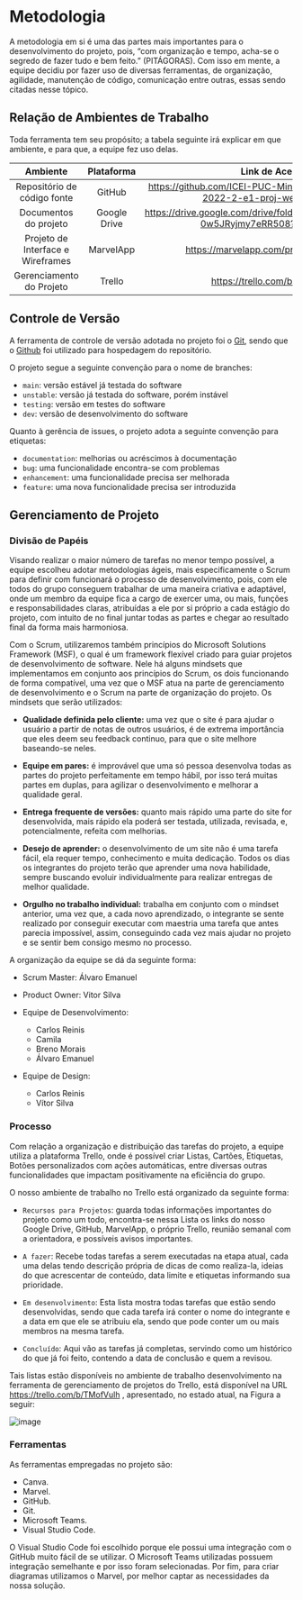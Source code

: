 
# Metodologia

A metodologia em si é uma das partes mais importantes para o desenvolvimento do projeto, pois, “com organização e tempo, acha-se o segredo de fazer tudo e bem feito.” (PITÁGORAS). Com isso em mente, a equipe decidiu por fazer uso de diversas ferramentas, de organização, agilidade, manutenção de código, comunicação entre outras, essas sendo citadas nesse tópico.

## Relação de Ambientes de Trabalho
Toda ferramenta tem seu propósito; a tabela seguinte irá explicar em que ambiente, e para que, a equipe fez uso delas.

|              Ambiente              |  Plataforma  |                                    Link de Acesso                                    |
|:----------------------------------:|:------------:|:------------------------------------------------------------------------------------:|
|     Repositório de código fonte    |    GitHub    | https://github.com/ICEI-PUC-Minas-PMV-ADS/pmv-ads-2022-2-e1-proj-web-t4-filmes       |
|        Documentos do projeto       | Google Drive | https://drive.google.com/drive/folders/1POynLcQ6bOiBFRq-0w5JRyjmy7eRR508?usp=sharing |
| Projeto de Interface e  Wireframes |   MarvelApp  | https://marvelapp.com/prototype/71i5fe5                               |
|      Gerenciamento do Projeto      |    Trello    | https://trello.com/b/TMofVulh                                                        |


## Controle de Versão

A ferramenta de controle de versão adotada no projeto foi o
[Git](https://git-scm.com/), sendo que o [Github](https://github.com)
foi utilizado para hospedagem do repositório.

O projeto segue a seguinte convenção para o nome de branches:

- `main`: versão estável já testada do software
- `unstable`: versão já testada do software, porém instável
- `testing`: versão em testes do software
- `dev`: versão de desenvolvimento do software

Quanto à gerência de issues, o projeto adota a seguinte convenção para
etiquetas:

- `documentation`: melhorias ou acréscimos à documentação
- `bug`: uma funcionalidade encontra-se com problemas
- `enhancement`: uma funcionalidade precisa ser melhorada
- `feature`: uma nova funcionalidade precisa ser introduzida

## Gerenciamento de Projeto

### Divisão de Papéis
Visando realizar o maior número de tarefas no menor tempo possível, a equipe escolheu adotar metodologias ágeis, mais especificamente o Scrum para definir com funcionará o processo de desenvolvimento, pois, com ele todos do grupo conseguem trabalhar de uma maneira criativa e adaptável, onde um membro da equipe fica a cargo de exercer uma, ou mais, funções e responsabilidades claras, atribuídas a ele por si próprio a cada estágio do projeto, com intuito de no final juntar todas as partes e chegar ao resultado final da forma mais harmoniosa.

Com o Scrum, utilizaremos também princípios do Microsoft Solutions Framework (MSF), o qual é um framework flexível criado para guiar projetos de desenvolvimento de software. Nele há alguns mindsets que implementamos em conjunto aos princípios do Scrum, os dois funcionando de forma compatível, uma vez que o MSF atua na parte de gerenciamento de desenvolvimento e o Scrum na parte de organização do projeto. Os mindsets que serão utilizados:

+ **Qualidade definida pelo cliente:** uma vez que o site é para ajudar o usuário a partir de notas de outros usuários, é de extrema importância que eles deem seu feedback continuo, para que o site melhore baseando-se neles.


+ **Equipe em pares:** é improvável que uma só pessoa desenvolva todas as partes do projeto perfeitamente em tempo hábil, por isso terá muitas partes em duplas, para agilizar o desenvolvimento e melhorar a qualidade geral.


+ **Entrega frequente de versões:** quanto mais rápido uma parte do site for desenvolvida, mais rápido ela poderá ser testada, utilizada, revisada, e, potencialmente, refeita com melhorias.


+ **Desejo de aprender:** o desenvolvimento de um site não é uma tarefa fácil, ela requer tempo, conhecimento e muita dedicação. Todos os dias os integrantes do projeto terão que aprender uma nova habilidade, sempre buscando evoluir individualmente para realizar entregas de melhor qualidade.


+ **Orgulho no trabalho individual:** trabalha em conjunto com o mindset anterior, uma vez que, a cada novo aprendizado, o integrante se sente realizado por conseguir executar com maestria uma tarefa que antes parecia impossível, assim, conseguindo cada vez mais ajudar no projeto e se sentir bem consigo mesmo no processo.

A organização da equipe se dá da seguinte forma:

+ Scrum Master: Álvaro Emanuel
+ Product Owner: Vitor Silva

+ Equipe de Desenvolvimento:
	- Carlos Reinis 
	- Camila
	- Breno Morais
	- Álvaro Emanuel
+ Equipe de Design:
	- Carlos Reinis
	- Vítor Silva

### Processo

Com relação a organização e distribuição das tarefas do projeto, a equipe utiliza a plataforma Trello, onde é possível criar Listas, Cartões, Etiquetas, Botões personalizados com ações automáticas, entre diversas outras funcionalidades que impactam positivamente na eficiência do grupo.

O nosso ambiente de trabalho no Trello está organizado da seguinte forma:

- `Recursos para Projetos`: guarda todas informações importantes do projeto como um todo, encontra-se nessa Lista os links do nosso Google Drive, GitHub, MarvelApp, o próprio Trello, reunião semanal com a orientadora, e possíveis avisos importantes.

- `A fazer`: Recebe todas tarefas a serem executadas na etapa atual, cada uma delas tendo descrição própria de dicas de como realiza-la, ideias do que acrescentar de conteúdo, data limite e etiquetas informando sua prioridade.

- `Em desenvolvimento`: Esta lista mostra todas tarefas que estão sendo desenvolvidas, sendo que cada tarefa irá conter o nome do integrante e a data em que ele se atribuiu ela, sendo que pode conter um ou mais membros na mesma tarefa.

- `Concluído`: Aqui vão as tarefas já completas, servindo como um histórico do que já foi feito, contendo a data de conclusão e quem a revisou.

Tais listas estão disponíveis no ambiente de trabalho desenvolvimento na ferramenta de gerenciamento de projetos do Trello, está disponível na URL https://trello.com/b/TMofVulh , apresentado, no estado atual, na Figura a seguir:

![image](https://user-images.githubusercontent.com/13721147/194719101-4c26ae40-c914-482b-8886-ace95e273b20.png)

### Ferramentas

As ferramentas empregadas no projeto são:

- Canva.
- Marvel.
- GitHub.
- Git.
- Microsoft Teams.
- Visual Studio Code.

O Visual Studio Code foi escolhido porque ele possui uma integração com o
GitHub muito fácil de se utilizar. O Microsoft Teams utilizadas possuem
integração semelhante e por isso foram selecionadas. Por fim, para criar
diagramas utilizamos o Marvel, por melhor captar as
necessidades da nossa solução.
